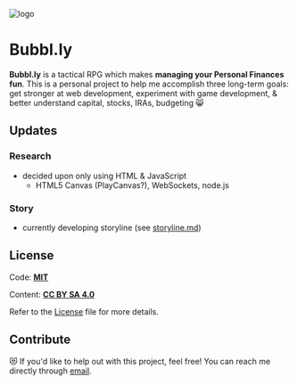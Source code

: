 ![logo]

# Bubbl.ly

**Bubbl.ly** is a tactical RPG which makes **managing your Personal Finances fun**. This is a personal project to help me accomplish three long-term goals: get stronger at web development, experiment with game development, & better understand capital, stocks, IRAs, budgeting :smile_cat:

## Updates

### Research

- decided upon only using HTML & JavaScript
  * HTML5 Canvas (PlayCanvas?), WebSockets, node.js

### Story

- currently developing storyline (see [storyline.md](https://github.com/billimarie/bubblly/blob/master/storyline.md))

## License
Code: [**MIT**](http://opensource.org/licenses/MIT)

Content: [**CC BY SA 4.0**](http://creativecommons.org/licenses/by-sa/4.0/)

Refer to the [License](http://github.com/billimarie/bubblly/) file for more details.

## Contribute

:heart_eyes_cat: If you'd like to help out with this project, feel free! You can reach me directly through [email](mailto:billi@bubbl.ly).

[logo]: http://bubbl.ly/img/bubblly-logo.png "Bubbl.ly Logo"
